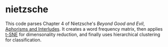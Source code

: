 nietzsche
========

This code parses Chapter 4 of Nietzsche's *Beyond Good and Evil*, [Aphorisms and Interludes](http://www.gutenberg.org/files/4363/4363-h/4363-h.htm#link2HCH0004). It creates a word frequency matrix, then applies [t-SNE](http://homepage.tudelft.nl/19j49/t-SNE.html) for dimensonality reduction, and finally uses hierarchical clustering for classification.
